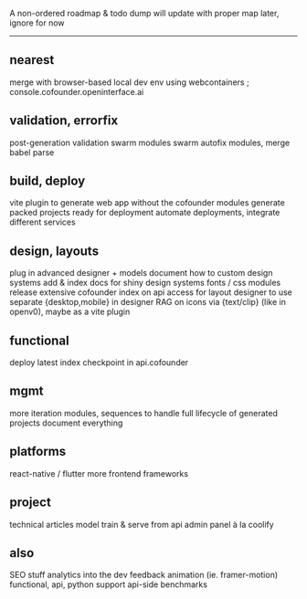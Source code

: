 A non-ordered roadmap & todo dump
will update with proper map later, ignore for now

---

## nearest
merge with browser-based local dev env using webcontainers ; console.cofounder.openinterface.ai

## validation, errorfix
post-generation validation swarm modules
swarm autofix modules, merge
babel parse

## build, deploy
vite plugin to generate web app without the cofounder modules
generate packed projects ready for deployment
automate deployments, integrate different services

## design, layouts
plug in advanced designer + models
document how to custom design systems
add & index docs for shiny design systems
fonts / css modules
release extensive cofounder index on api access for layout designer to use
separate {desktop,mobile} in designer
RAG on icons via {text/clip} (like in openv0), maybe as a vite plugin

## functional
deploy latest index checkpoint in api.cofounder

## mgmt
more iteration modules, sequences to handle full lifecycle of generated projects
document everything

## platforms
react-native / flutter
more frontend frameworks

## project
technical articles
model train & serve from api
admin panel à la coolify

## also
SEO stuff
analytics into the dev feedback
animation (ie. framer-motion)
functional, api, python support api-side
benchmarks